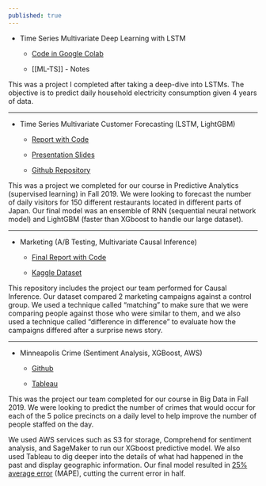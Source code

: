 ```yaml
---
published: true
---
```


- Time Series Multivariate Deep Learning with LSTM

    - [Code in Google Colab](https://colab.research.google.com/drive/14Z3BsEq12YfcDTmO_OJi9YmiLhpm2bw_#scrollTo=29e2r-xyXrQN)

    - [[ML-TS]] - Notes

This was a project I completed after taking a deep-dive into LSTMs. The objective is to predict daily household electricity consumption given 4 years of data.

---

- Time Series Multivariate Customer Forecasting (LSTM, LightGBM)

    - [Report with Code](https://htmlpreview.github.io/?https://github.com/SamMusch/Predictive-Project-Time-Series/blob/master/Predictive%20KT.html)

    - [Presentation Slides](https://docs.google.com/presentation/d/1bUKSU8vLlv2M4-dflHaJGDqiRqiWalr-/edit?usp=sharing&ouid=111023174892277357363&rtpof=true&sd=true)

    - [Github Repository](https://github.com/SamMusch/Predictive-Project-Time-Series)

This was a project we completed for our course in Predictive Analytics (supervised learning) in Fall 2019. We were looking to forecast the number of daily visitors for 150 different restaurants located in different parts of Japan. Our final model was an ensemble of RNN (sequential neural network model) and LightGBM (faster than XGboost to handle our large dataset).

---

- Marketing (A/B Testing, Multivariate Causal Inference)

    - [Final Report with Code](https://htmlpreview.github.io/?https://github.com/SamMusch/00-Data-Science/blob/main/Marketing%20Causal%20Analysis.html)

    - [Kaggle Dataset](https://www.kaggle.com/bletchley/bank-marketing#balanced_bank.csv)

This repository includes the project our team performed for Causal Inference. Our dataset compared 2 marketing campaigns against a control group. We used a technique called “matching” to make sure that we were comparing people against those who were similar to them, and we also used a technique called “difference in difference” to evaluate how the campaigns differed after a surprise news story.

---

- Minneapolis Crime (Sentiment Analysis, XGBoost, AWS)

    - [Github](https://github.com/SamMusch/Minneapolis-Crime)

    - [Tableau](https://public.tableau.com/profile/sam.musch#!/vizhome/MinneapolisCrime/Sheet1)

This was the project our team completed for our course in Big Data in Fall 2019. We were looking to predict the number of crimes that would occur for each of the 5 police precincts on a daily level to help improve the number of people staffed on the day.

We used AWS services such as S3 for storage, Comprehend for sentiment analysis, and SageMaker to run our XGboost predictive model. We also used Tableau to dig deeper into the details of what had happened in the past and display geographic information. Our final model resulted in [25% average error](https://i.imgur.com/8ow32Gy.pnghttps://i.imgur.com/8ow32Gy.png) (MAPE), cutting the current error in half.